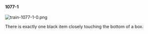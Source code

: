 #### 1077-1
![train-1077-1-0.png](https://github.com/lil-lab/nlvr/raw/master/nlvr/train/images/41/train-1077-1-0.png "train-1077-1-0.png")

There is exactly one black item closely touching the bottom of a box.
